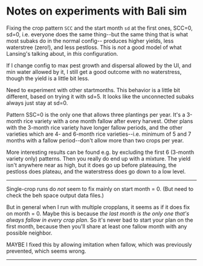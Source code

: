 Notes on experiments with Bali sim
====

Fixing the crop pattern `SCC` and the start month `sd` at the first
ones, SCC=0, sd=0, i.e. everyone does the same thing--but the same
thing that is what most subaks do in the normal config-- produces
higher yields, less waterstree (zero!), and less pestloss.
This is *not* a good model of what Lansing's talking about, in *this*
configuration.

If I change config to max pest growth and dispersal allowed by the UI,
and min water allowed by it, I still get a good outcome with no
waterstress, though the yield is a little bit less.

Need to experiment with other startmonths.  This behavior is a little
bit different, based on trying it with sd=5.  It looks like the
unconnected subaks always just stay at sd=0.

Pattern SSC=0 is the only one that allows three plantings per year.
It's a 3-month rice variety with a one month fallow after every harvest.
Other plans with the 3-month rice variety have longer fallow periods, and the
other varieties which are 4- and 6-month rice varieties--i.e. minimum
of 5 and 7 months with a fallow period--don't allow more than two
crops per year.

More interesting results can be found e.g. by excluding the first 6
(3-month variety only) patterns.  Then you really do end up with a
mixture.  The yield isn't anywhere near as high, but it does go up
before plateauing, the pestloss does plateau, and the waterstress does
go down to a low level.

--------------------------------

Single-crop runs do *not* seem to fix mainly on start month = 0.
(But need to check the beh space output data files.)

But in general when I run with multiple cropplans, it seems as if it
does fix on month = 0.  Maybe this is because *the last month is the
only one that's always fallow in every crop plan*.  So it's never bad to
start your plan on the first month, because then you'll share at least
one fallow month with any possible neighbor.

MAYBE I fixed this by allowing imitation when fallow, which was
previously prevented, which seems wrong.

--------------------------------
